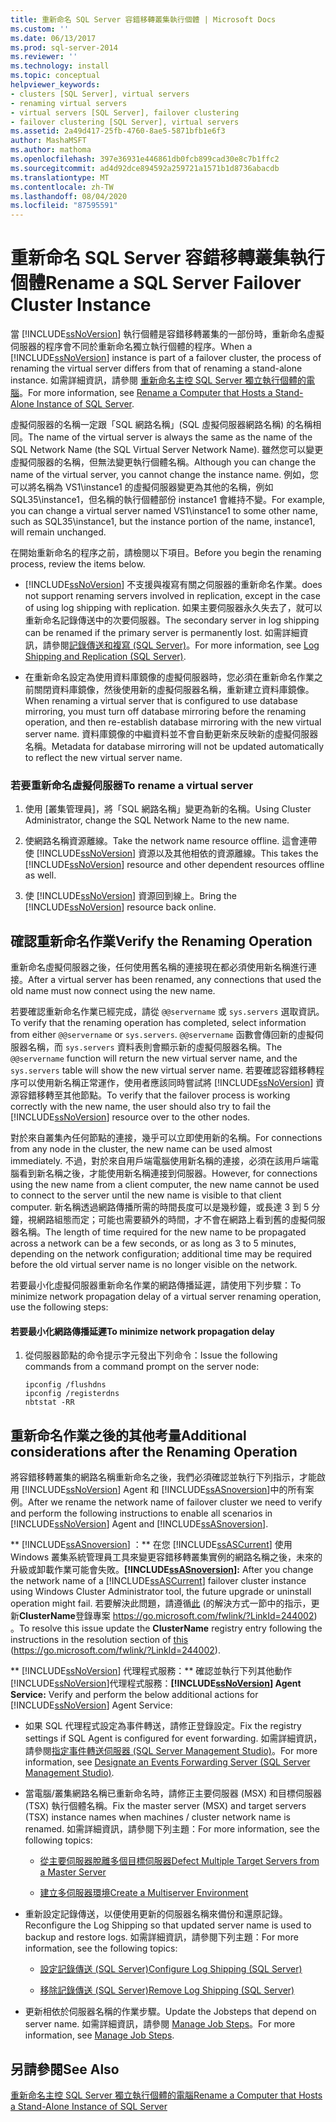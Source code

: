 ```yaml
---
title: 重新命名 SQL Server 容錯移轉叢集執行個體 | Microsoft Docs
ms.custom: ''
ms.date: 06/13/2017
ms.prod: sql-server-2014
ms.reviewer: ''
ms.technology: install
ms.topic: conceptual
helpviewer_keywords:
- clusters [SQL Server], virtual servers
- renaming virtual servers
- virtual servers [SQL Server], failover clustering
- failover clustering [SQL Server], virtual servers
ms.assetid: 2a49d417-25fb-4760-8ae5-5871bfb1e6f3
author: MashaMSFT
ms.author: mathoma
ms.openlocfilehash: 397e36931e446861db0fcb899cad30e8c7b1ffc2
ms.sourcegitcommit: ad4d92dce894592a259721a1571b1d8736abacdb
ms.translationtype: MT
ms.contentlocale: zh-TW
ms.lasthandoff: 08/04/2020
ms.locfileid: "87595591"
---
```

# <a name="rename-a-sql-server-failover-cluster-instance"></a><span data-ttu-id="5cc16-102">重新命名 SQL Server 容錯移轉叢集執行個體</span><span class="sxs-lookup"><span data-stu-id="5cc16-102">Rename a SQL Server Failover Cluster Instance</span></span>
  <span data-ttu-id="5cc16-103">當 [!INCLUDE[ssNoVersion](../../../includes/ssnoversion-md.md)] 執行個體是容錯移轉叢集的一部份時，重新命名虛擬伺服器的程序會不同於重新命名獨立執行個體的程序。</span><span class="sxs-lookup"><span data-stu-id="5cc16-103">When a [!INCLUDE[ssNoVersion](../../../includes/ssnoversion-md.md)] instance is part of a failover cluster, the process of renaming the virtual server differs from that of renaming a stand-alone instance.</span></span> <span data-ttu-id="5cc16-104">如需詳細資訊，請參閱 [重新命名主控 SQL Server 獨立執行個體的電腦](../../../database-engine/install-windows/rename-a-computer-that-hosts-a-stand-alone-instance-of-sql-server.md)。</span><span class="sxs-lookup"><span data-stu-id="5cc16-104">For more information, see [Rename a Computer that Hosts a Stand-Alone Instance of SQL Server](../../../database-engine/install-windows/rename-a-computer-that-hosts-a-stand-alone-instance-of-sql-server.md).</span></span>  
  
 <span data-ttu-id="5cc16-105">虛擬伺服器的名稱一定跟「SQL 網路名稱」(SQL 虛擬伺服器網路名稱) 的名稱相同。</span><span class="sxs-lookup"><span data-stu-id="5cc16-105">The name of the virtual server is always the same as the name of the SQL Network Name (the SQL Virtual Server Network Name).</span></span> <span data-ttu-id="5cc16-106">雖然您可以變更虛擬伺服器的名稱，但無法變更執行個體名稱。</span><span class="sxs-lookup"><span data-stu-id="5cc16-106">Although you can change the name of the virtual server, you cannot change the instance name.</span></span> <span data-ttu-id="5cc16-107">例如，您可以將名稱為 VS1\instance1 的虛擬伺服器變更為其他的名稱，例如 SQL35\instance1，但名稱的執行個體部份 instance1 會維持不變。</span><span class="sxs-lookup"><span data-stu-id="5cc16-107">For example, you can change a virtual server named VS1\instance1 to some other name, such as SQL35\instance1, but the instance portion of the name, instance1, will remain unchanged.</span></span>  
  
 <span data-ttu-id="5cc16-108">在開始重新命名的程序之前，請檢閱以下項目。</span><span class="sxs-lookup"><span data-stu-id="5cc16-108">Before you begin the renaming process, review the items below.</span></span>  
  
-   [!INCLUDE[ssNoVersion](../../../includes/ssnoversion-md.md)] <span data-ttu-id="5cc16-109">不支援與複寫有關之伺服器的重新命名作業。</span><span class="sxs-lookup"><span data-stu-id="5cc16-109">does not support renaming servers involved in replication, except in the case of using log shipping with replication.</span></span> <span data-ttu-id="5cc16-110">如果主要伺服器永久失去了，就可以重新命名記錄傳送中的次要伺服器。</span><span class="sxs-lookup"><span data-stu-id="5cc16-110">The secondary server in log shipping can be renamed if the primary server is permanently lost.</span></span> <span data-ttu-id="5cc16-111">如需詳細資訊，請參閱[記錄傳送和複寫 &#40;SQL Server&#41;](../../../database-engine/log-shipping/log-shipping-and-replication-sql-server.md)。</span><span class="sxs-lookup"><span data-stu-id="5cc16-111">For more information, see [Log Shipping and Replication &#40;SQL Server&#41;](../../../database-engine/log-shipping/log-shipping-and-replication-sql-server.md).</span></span>  
  
-   <span data-ttu-id="5cc16-112">在重新命名設定為使用資料庫鏡像的虛擬伺服器時，您必須在重新命名作業之前關閉資料庫鏡像，然後使用新的虛擬伺服器名稱，重新建立資料庫鏡像。</span><span class="sxs-lookup"><span data-stu-id="5cc16-112">When renaming a virtual server that is configured to use database mirroring, you must turn off database mirroring before the renaming operation, and then re-establish database mirroring with the new virtual server name.</span></span> <span data-ttu-id="5cc16-113">資料庫鏡像的中繼資料並不會自動更新來反映新的虛擬伺服器名稱。</span><span class="sxs-lookup"><span data-stu-id="5cc16-113">Metadata for database mirroring will not be updated automatically to reflect the new virtual server name.</span></span>  
  
### <a name="to-rename-a-virtual-server"></a><span data-ttu-id="5cc16-114">若要重新命名虛擬伺服器</span><span class="sxs-lookup"><span data-stu-id="5cc16-114">To rename a virtual server</span></span>  
  
1.  <span data-ttu-id="5cc16-115">使用 [叢集管理員]，將「SQL 網路名稱」變更為新的名稱。</span><span class="sxs-lookup"><span data-stu-id="5cc16-115">Using Cluster Administrator, change the SQL Network Name to the new name.</span></span>  
  
2.  <span data-ttu-id="5cc16-116">使網路名稱資源離線。</span><span class="sxs-lookup"><span data-stu-id="5cc16-116">Take the network name resource offline.</span></span> <span data-ttu-id="5cc16-117">這會連帶使 [!INCLUDE[ssNoVersion](../../../includes/ssnoversion-md.md)] 資源以及其他相依的資源離線。</span><span class="sxs-lookup"><span data-stu-id="5cc16-117">This takes the [!INCLUDE[ssNoVersion](../../../includes/ssnoversion-md.md)] resource and other dependent resources offline as well.</span></span>  
  
3.  <span data-ttu-id="5cc16-118">使 [!INCLUDE[ssNoVersion](../../../includes/ssnoversion-md.md)] 資源回到線上。</span><span class="sxs-lookup"><span data-stu-id="5cc16-118">Bring the [!INCLUDE[ssNoVersion](../../../includes/ssnoversion-md.md)] resource back online.</span></span>  
  
## <a name="verify-the-renaming-operation"></a><span data-ttu-id="5cc16-119">確認重新命名作業</span><span class="sxs-lookup"><span data-stu-id="5cc16-119">Verify the Renaming Operation</span></span>  
 <span data-ttu-id="5cc16-120">重新命名虛擬伺服器之後，任何使用舊名稱的連接現在都必須使用新名稱進行連接。</span><span class="sxs-lookup"><span data-stu-id="5cc16-120">After a virtual server has been renamed, any connections that used the old name must now connect using the new name.</span></span>  
  
 <span data-ttu-id="5cc16-121">若要確認重新命名作業已經完成，請從 `@@servername` 或 `sys.servers` 選取資訊。</span><span class="sxs-lookup"><span data-stu-id="5cc16-121">To verify that the renaming operation has completed, select information from either `@@servername` or `sys.servers`.</span></span> <span data-ttu-id="5cc16-122">`@@servername` 函數會傳回新的虛擬伺服器名稱，而 `sys.servers` 資料表則會顯示新的虛擬伺服器名稱。</span><span class="sxs-lookup"><span data-stu-id="5cc16-122">The `@@servername` function will return the new virtual server name, and the `sys.servers` table will show the new virtual server name.</span></span> <span data-ttu-id="5cc16-123">若要確認容錯移轉程序可以使用新名稱正常運作，使用者應該同時嘗試將 [!INCLUDE[ssNoVersion](../../../includes/ssnoversion-md.md)] 資源容錯移轉至其他節點。</span><span class="sxs-lookup"><span data-stu-id="5cc16-123">To verify that the failover process is working correctly with the new name, the user should also try to fail the [!INCLUDE[ssNoVersion](../../../includes/ssnoversion-md.md)] resource over to the other nodes.</span></span>  
  
 <span data-ttu-id="5cc16-124">對於來自叢集內任何節點的連接，幾乎可以立即使用新的名稱。</span><span class="sxs-lookup"><span data-stu-id="5cc16-124">For connections from any node in the cluster, the new name can be used almost immediately.</span></span> <span data-ttu-id="5cc16-125">不過，對於來自用戶端電腦使用新名稱的連接，必須在該用戶端電腦看到新名稱之後，才能使用新名稱連接到伺服器。</span><span class="sxs-lookup"><span data-stu-id="5cc16-125">However, for connections using the new name from a client computer, the new name cannot be used to connect to the server until the new name is visible to that client computer.</span></span> <span data-ttu-id="5cc16-126">新名稱透過網路傳播所需的時間長度可以是幾秒鐘，或長達 3 到 5 分鐘，視網路組態而定；可能也需要額外的時間，才不會在網路上看到舊的虛擬伺服器名稱。</span><span class="sxs-lookup"><span data-stu-id="5cc16-126">The length of time required for the new name to be propagated across a network can be a few seconds, or as long as 3 to 5 minutes, depending on the network configuration; additional time may be required before the old virtual server name is no longer visible on the network.</span></span>  
  
 <span data-ttu-id="5cc16-127">若要最小化虛擬伺服器重新命名作業的網路傳播延遲，請使用下列步驟：</span><span class="sxs-lookup"><span data-stu-id="5cc16-127">To minimize network propagation delay of a virtual server renaming operation, use the following steps:</span></span>  
  
#### <a name="to-minimize-network-propagation-delay"></a><span data-ttu-id="5cc16-128">若要最小化網路傳播延遲</span><span class="sxs-lookup"><span data-stu-id="5cc16-128">To minimize network propagation delay</span></span>  
  
1.  <span data-ttu-id="5cc16-129">從伺服器節點的命令提示字元發出下列命令：</span><span class="sxs-lookup"><span data-stu-id="5cc16-129">Issue the following commands from a command prompt on the server node:</span></span>  
  
    ```  
    ipconfig /flushdns  
    ipconfig /registerdns  
    nbtstat -RR  
    ```  
  
## <a name="additional-considerations-after-the-renaming-operation"></a><span data-ttu-id="5cc16-130">重新命名作業之後的其他考量</span><span class="sxs-lookup"><span data-stu-id="5cc16-130">Additional considerations after the Renaming Operation</span></span>  
 <span data-ttu-id="5cc16-131">將容錯移轉叢集的網路名稱重新命名之後，我們必須確認並執行下列指示，才能啟用 [!INCLUDE[ssNoVersion](../../../includes/ssnoversion-md.md)] Agent 和 [!INCLUDE[ssASnoversion](../../../includes/ssasnoversion-md.md)]中的所有案例。</span><span class="sxs-lookup"><span data-stu-id="5cc16-131">After we rename the network name of failover cluster we need to verify and perform the following instructions to enable all scenarios in [!INCLUDE[ssNoVersion](../../../includes/ssnoversion-md.md)] Agent and [!INCLUDE[ssASnoversion](../../../includes/ssasnoversion-md.md)].</span></span>  
  
 <span data-ttu-id="5cc16-132">\*\* [!INCLUDE[ssASnoversion](../../../includes/ssasnoversion-md.md)] ：\*\* 在您 [!INCLUDE[ssASCurrent](../../../includes/ssascurrent-md.md)] 使用 Windows 叢集系統管理員工具來變更容錯移轉叢集實例的網路名稱之後，未來的升級或卸載作業可能會失敗。</span><span class="sxs-lookup"><span data-stu-id="5cc16-132">**[!INCLUDE[ssASnoversion](../../../includes/ssasnoversion-md.md)]:** After you change the network name of a [!INCLUDE[ssASCurrent](../../../includes/ssascurrent-md.md)] failover cluster instance using Windows Cluster Administrator tool, the future upgrade or uninstall operation might fail.</span></span> <span data-ttu-id="5cc16-133">若要解決此問題，請遵循[此](https://go.microsoft.com/fwlink/?LinkId=244002) (的解決方式一節中的指示，更新**ClusterName**登錄專案 https://go.microsoft.com/fwlink/?LinkId=244002) 。</span><span class="sxs-lookup"><span data-stu-id="5cc16-133">To resolve this issue update the **ClusterName** registry entry following the instructions in the resolution section of [this](https://go.microsoft.com/fwlink/?LinkId=244002) (https://go.microsoft.com/fwlink/?LinkId=244002).</span></span>  
  
 <span data-ttu-id="5cc16-134">\*\* [!INCLUDE[ssNoVersion](../../../includes/ssnoversion-md.md)] 代理程式服務：\*\* 確認並執行下列其他動作 [!INCLUDE[ssNoVersion](../../../includes/ssnoversion-md.md)]代理程式服務：</span><span class="sxs-lookup"><span data-stu-id="5cc16-134">**[!INCLUDE[ssNoVersion](../../../includes/ssnoversion-md.md)] Agent Service:** Verify and perform the below additional actions for [!INCLUDE[ssNoVersion](../../../includes/ssnoversion-md.md)] Agent Service:</span></span>  
  
-   <span data-ttu-id="5cc16-135">如果 SQL 代理程式設定為事件轉送，請修正登錄設定。</span><span class="sxs-lookup"><span data-stu-id="5cc16-135">Fix the registry settings if SQL Agent is configured for event forwarding.</span></span> <span data-ttu-id="5cc16-136">如需詳細資訊，請參閱[指定事件轉送伺服器 &#40;SQL Server Management Studio&#41;](../../../ssms/agent/designate-an-events-forwarding-server-sql-server-management-studio.md)。</span><span class="sxs-lookup"><span data-stu-id="5cc16-136">For more information, see [Designate an Events Forwarding Server &#40;SQL Server Management Studio&#41;](../../../ssms/agent/designate-an-events-forwarding-server-sql-server-management-studio.md).</span></span>  
  
-   <span data-ttu-id="5cc16-137">當電腦/叢集網路名稱已重新命名時，請修正主要伺服器 (MSX) 和目標伺服器 (TSX) 執行個體名稱。</span><span class="sxs-lookup"><span data-stu-id="5cc16-137">Fix the master server (MSX) and target servers (TSX) instance names when machines / cluster network name is renamed.</span></span> <span data-ttu-id="5cc16-138">如需詳細資訊，請參閱下列主題：</span><span class="sxs-lookup"><span data-stu-id="5cc16-138">For more information, see the following topics:</span></span>  
  
    -   [<span data-ttu-id="5cc16-139">從主要伺服器脫離多個目標伺服器</span><span class="sxs-lookup"><span data-stu-id="5cc16-139">Defect Multiple Target Servers from a Master Server</span></span>](../../../ssms/agent/defect-multiple-target-servers-from-a-master-server.md)  
  
    -   [<span data-ttu-id="5cc16-140">建立多伺服器環境</span><span class="sxs-lookup"><span data-stu-id="5cc16-140">Create a Multiserver Environment</span></span>](../../../ssms/agent/create-a-multiserver-environment.md)  
  
-   <span data-ttu-id="5cc16-141">重新設定記錄傳送，以便使用更新的伺服器名稱來備份和還原記錄。</span><span class="sxs-lookup"><span data-stu-id="5cc16-141">Reconfigure the Log Shipping so that updated server name is used to backup and restore logs.</span></span> <span data-ttu-id="5cc16-142">如需詳細資訊，請參閱下列主題：</span><span class="sxs-lookup"><span data-stu-id="5cc16-142">For more information, see the following topics:</span></span>  
  
    -   [<span data-ttu-id="5cc16-143">設定記錄傳送 &#40;SQL Server&#41;</span><span class="sxs-lookup"><span data-stu-id="5cc16-143">Configure Log Shipping &#40;SQL Server&#41;</span></span>](../../../database-engine/log-shipping/configure-log-shipping-sql-server.md)  
  
    -   [<span data-ttu-id="5cc16-144">移除記錄傳送 &#40;SQL Server&#41;</span><span class="sxs-lookup"><span data-stu-id="5cc16-144">Remove Log Shipping &#40;SQL Server&#41;</span></span>](../../../database-engine/log-shipping/remove-log-shipping-sql-server.md)  
  
-   <span data-ttu-id="5cc16-145">更新相依於伺服器名稱的作業步驟。</span><span class="sxs-lookup"><span data-stu-id="5cc16-145">Update the Jobsteps that depend on server name.</span></span> <span data-ttu-id="5cc16-146">如需詳細資訊，請參閱 [Manage Job Steps](../../../ssms/agent/manage-job-steps.md)。</span><span class="sxs-lookup"><span data-stu-id="5cc16-146">For more information, see [Manage Job Steps](../../../ssms/agent/manage-job-steps.md).</span></span>  
  
## <a name="see-also"></a><span data-ttu-id="5cc16-147">另請參閱</span><span class="sxs-lookup"><span data-stu-id="5cc16-147">See Also</span></span>  
 [<span data-ttu-id="5cc16-148">重新命名主控 SQL Server 獨立執行個體的電腦</span><span class="sxs-lookup"><span data-stu-id="5cc16-148">Rename a Computer that Hosts a Stand-Alone Instance of SQL Server</span></span>](../../../database-engine/install-windows/rename-a-computer-that-hosts-a-stand-alone-instance-of-sql-server.md)  
  
  

